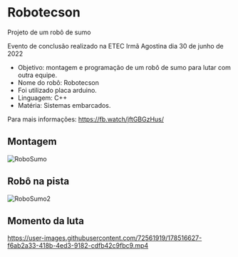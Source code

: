 # Robotecson
Projeto de um robô de sumo 

Evento de conclusão realizado na ETEC Irmã Agostina dia 30 de junho de 2022

- Objetivo: montagem e programação de um robô de sumo para lutar com outra equipe.
- Nome do robô: Robotecson
- Foi utilizado placa arduino.
- Linguagem: C++
- Matéria: Sistemas embarcados.

Para mais informações: https://fb.watch/jftGBGzHus/


## Montagem
![RoboSumo](https://user-images.githubusercontent.com/72561919/178515118-a7cab8f0-a37a-40ee-99d2-cff00d68c651.jpg)

## Robô na pista
![RoboSumo2](https://user-images.githubusercontent.com/72561919/178515564-0d4e0bb5-b16c-461a-9e7c-a6021dea0a86.jpg)

## Momento da luta

https://user-images.githubusercontent.com/72561919/178516627-f6ab2a33-418b-4ed3-9182-cdfb42c9fbc9.mp4




